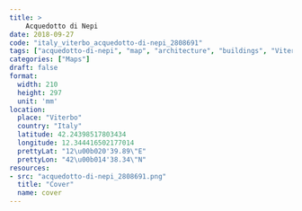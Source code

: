 ```yaml
---
title: > 
    Acquedotto di Nepi
date: 2018-09-27
code: "italy_viterbo_acquedotto-di-nepi_2808691"
tags: ["acquedotto-di-nepi", "map", "architecture", "buildings", "Viterbo", "Italy"]
categories: ["Maps"]
draft: false
format:
  width: 210
  height: 297
  unit: 'mm'
location:
  place: "Viterbo"
  country: "Italy"
  latitude: 42.24398517803434
  longitude: 12.344416502177014
  prettyLat: "12\u00b020'39.89\"E"
  prettyLon: "42\u00b014'38.34\"N"
resources:
- src: "acquedotto-di-nepi_2808691.png"
  title: "Cover"
  name: cover
---
```

